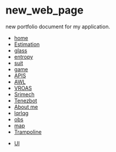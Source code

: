 # new_web_page
new portfolio document for my application.  
- [home](https://pruthvi-sanghavi.github.io/)
- [Estimation](https://pruthvi-sanghavi.github.io/kalandfam.html)
- [glass](https://pruthvi-sanghavi.github.io/glass.html)
- [entropy](https://pruthvi-sanghavi.github.io/entropy.html)
- [suit](https://pruthvi-sanghavi.github.io/thermSuit.html)
- [game](https://pruthvi-sanghavi.github.io/game1.html)
- [APIS](https://pruthvi-sanghavi.github.io/apis.html)
- [AWL](https://pruthvi-sanghavi.github.io/awl.html)
- [VROAS](https://pruthvi-sanghavi.github.io/vroas.html)
- [Srimech](https://pruthvi-sanghavi.github.io/srimech.html)
- [Tenezbot](https://pruthvi-sanghavi.github.io/tenezbot.html)
- [About me](https://pruthvi-sanghavi.github.io/about.html)
- [lqrlqg](https://pruthvi-sanghavi.github.io/lqrlqg.html)
- [obs](https://pruthvi-sanghavi.github.io/obs.html)
- [map](https://pruthvi-sanghavi.github.io/map_test.html)
- [Trampoline](https://pruthvi-sanghavi.github.io/trampoline.html)
<!-- - [Resume](https://pruthvi-sanghavi.github.io/resume2.html) -->

- [UI](https://pruthvi-sanghavi.github.io/test_ui.html)


